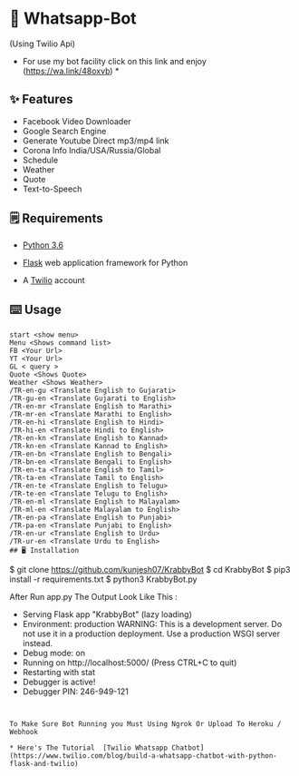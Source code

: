 # 🤖 Whatsapp-Bot 
(Using Twilio Api)

* For use my bot facility click on this link and enjoy (https://wa.link/48oxvb) *

## ✨ Features
- Facebook Video Downloader 
- Google Search Engine 
- Generate Youtube Direct mp3/mp4 link
- Corona Info India/USA/Russia/Global
- Schedule
- Weather
- Quote
- Text-to-Speech

## 🗒️ Requirements
* [Python 3.6](https://www.python.org/downloads/) 

* [Flask](https://palletsprojects.com/p/flask/) web application framework for Python

* A [Twilio](https://www.twilio.com/) account

## ⌨️ Usage
```
start <show menu>
Menu <Shows command list>
FB <Your Url>
YT <Your Url>
GL < query >
Quote <Shows Quote>
Weather <Shows Weather>
/TR-en-gu <Translate English to Gujarati>
/TR-gu-en <Translate Gujarati to English>
/TR-en-mr <Translate English to Marathi>
/TR-mr-en <Translate Marathi to English>
/TR-en-hi <Translate English to Hindi>
/TR-hi-en <Translate Hindi to English>
/TR-en-kn <Translate English to Kannad>
/TR-kn-en <Translate Kannad to English>
/TR-en-bn <Translate English to Bengali>
/TR-bn-en <Translate Bengali to English>
/TR-en-ta <Translate English to Tamil>
/TR-ta-en <Translate Tamil to English>
/TR-en-te <Translate English to Telugu>
/TR-te-en <Translate Telugu to English>
/TR-en-ml <Translate English to Malayalam>
/TR-ml-en <Translate Malayalam to English>
/TR-en-pa <Translate English to Punjabi>
/TR-pa-en <Translate Punjabi to English>
/TR-en-ur <Translate English to Urdu>
/TR-ur-en <Translate Urdu to English> 
## 🖥️ Installation
```
$ git clone https://github.com/kunjesh07/KrabbyBot
$ cd KrabbyBot
$ pip3 install -r requirements.txt
$ python3 KrabbyBot.py

After Run app.py The Output Look Like This :

 * Serving Flask app "KrabbyBot" (lazy loading)
 * Environment: production
   WARNING: This is a development server. Do not use it in a production deployment.
   Use a production WSGI server instead.
 * Debug mode: on
 * Running on http://localhost:5000/ (Press CTRL+C to quit)
 * Restarting with stat
 * Debugger is active!
 * Debugger PIN: 246-949-121
 ```

 
 To Make Sure Bot Running you Must Using Ngrok Or Upload To Heroku / Webhook
 
 * Here's The Tutorial  [Twilio Whatsapp Chatbot](https://www.twilio.com/blog/build-a-whatsapp-chatbot-with-python-flask-and-twilio)
 
